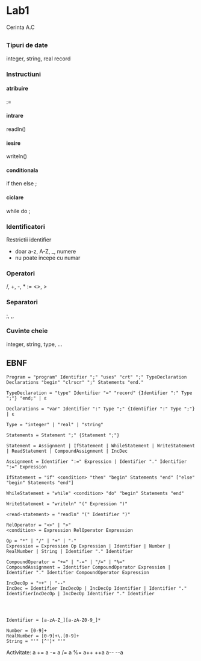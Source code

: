 # Lab1
Cerinta A.C
## 
### Tipuri de date
integer, string, real
record

### Instructiuni
#### atribuire
:=
#### intrare
readln()  
#### iesire
writeln()
#### conditionala
if <conditie> then
  <instructiune>
else
  <instructiune>;
#### ciclare
while <conditie> do
  <instructiune>;

### Identificatori
Restrictii identifier
- doar a-z, A-Z, _, numere
- nu poate incepe cu numar

### Operatori
/, +, -, *
:=
<>, >

### Separatori
;, ,,

### Cuvinte cheie
integer, string, type, ...

## EBNF
```
Program = "program" Identifier ";" "uses" "crt" ";" TypeDeclaration Declarations "begin" "clrscr" ";" Statements "end."

TypeDeclaration = "type" Identifier "=" "record" {Identifier ":" Type ";"} "end;" | ε

Declarations = "var" Identifier ":" Type ";" {Identifier ":" Type ";"} | ε

Type = "integer" | "real" | "string"

Statements = Statement ";" {Statement ";"}

Statement = Assignment | IfStatement | WhileStatement | WriteStatement | ReadStatement | CompoundAssignment | IncDec

Assignment = Identifier ":=" Expression | Identifier "." Identifier ":=" Expression

IfStatement = "if" <condition> "then" "begin" Statements "end" ["else" "begin" Statements "end"]

WhileStatement = "while" <condition> "do" "begin" Statements "end"

WriteStatement = "writeln" "(" Expression ")"

<read-statement> = "readln" "(" Identifier ")"

RelOperator = "<>" | ">"
<condition> = Expression RelOperator Expression

Op = "*" | "/" | "+" | "-"
Expression = Expression Op Expression | Identifier | Number | RealNumber | String | Identifier "." Identifier

CompoundOperator = "+=" | "-=" | "/=" | "%="
CompoundAssignment = Identifier CompoundOperator Expression | Identifier "." Identifier CompoundOperator Expression

IncDecOp = "++" | "--"
IncDec = Identifier IncDecOp | IncDecOp Identifier | Identifier "." IdentifierIncDecOp | IncDecOp Identifier "." Identifier




Identifier = [a-zA-Z_][a-zA-Z0-9_]*

Number = [0-9]+
RealNumber = [0-9]+\.[0-9]+
String = "'" [^']* "'"
```
Activitate:
a += 
a -=
a /=
a %=
a++
++a
a--
--a